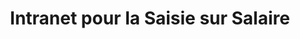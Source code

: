 ---
layout: page
categories: mission
title: "Intranet pour la Saisie sur Salaire"
skills:
  - backend
start_date: 2009-02-01
end_date: 2011-07-01
entreprise : SNCF
team : 7 en MOE dont 4 Développeurs
position: Concepteur-Développeur 
status: Externe, CDI Osiatis
acheivements:
- Ajout des fonctionnalités pour les pensions alimentaires
- Mise en place de test d'intégration automatisé pour les traitements
- Maintenance de code et test
- Gestion de versions, livraison

environnements:
  - [C#, ASP.Net, EntLib, Sql Server, Caliber, Quality Center]
input_skill:
 - J'ai travaillé en tant qu'operateur de saisie de dossier surendettement et décision de justice. Cette coïncidence, a attiser mon intéret pour la partie métier. 
output_skill:
 - J'ai demandé à rester après la mise en production pour complèter
 - "Cette experience ma permis d'aprehender les enjeux d'une grande entreprise dans la gestion du developpement logiciel: séparation du développement, intégration et exploitation, Gestion des exigences, traçabilité (cf. ITIL, ISO27002)."
story: |
  L'état a délégué une grande partie des fonctions sociales à la SNCF et donc garde cette tradition de ce rôle. Et donc dans la gestion de l'oboslescence du COBOL, j'ai participé au projet de réecriture en C# Asp.NET pour le traitement des saisies sur salaires.

  Ceci s'inscrit dans un Forfait groupé plafonné: une équipe Osiatis dans les batiments de la SNCF, et donc un co-pilotage de la gouvernance du projet.
---